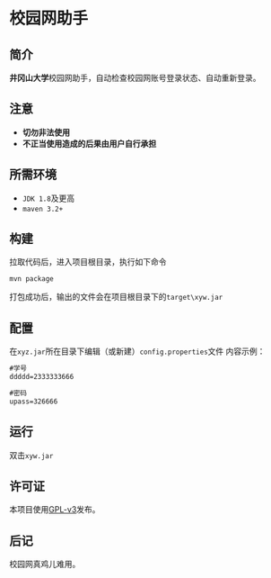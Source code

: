 # 校园网助手

## 简介
**井冈山大学**校园网助手，自动检查校园网账号登录状态、自动重新登录。

## 注意
* **切勿非法使用**
* **不正当使用造成的后果由用户自行承担**

## 所需环境
* `JDK 1.8`及更高
* `maven 3.2+`

## 构建
拉取代码后，进入项目根目录，执行如下命令
```shell
mvn package
```
打包成功后，输出的文件会在项目根目录下的`target\xyw.jar`

## 配置
在`xyz.jar`所在目录下编辑（或新建）`config.properties`文件
内容示例：
```txt
#学号
ddddd=2333333666

#密码
upass=326666
```
## 运行
双击`xyw.jar`

## 许可证
本项目使用[GPL-v3](./LICENSE)发布。

## 后记
校园网真鸡儿难用。